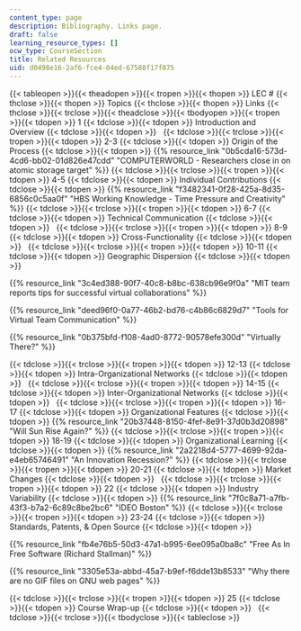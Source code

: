 ```yaml
---
content_type: page
description: Bibliography. Links page.
draft: false
learning_resource_types: []
ocw_type: CourseSection
title: Related Resources
uid: d0498e16-2af6-fce4-04ed-67588f17f875
---
```

{{< tableopen >}}{{< theadopen >}}{{< tropen >}}{{< thopen >}}
LEC #
{{< thclose >}}{{< thopen >}}
Topics
{{< thclose >}}{{< thopen >}}
Links
{{< thclose >}}{{< trclose >}}{{< theadclose >}}{{< tbodyopen >}}{{< tropen >}}{{< tdopen >}}
1
{{< tdclose >}}{{< tdopen >}}
Introduction and Overview
{{< tdclose >}}{{< tdopen >}}
 
{{< tdclose >}}{{< trclose >}}{{< tropen >}}{{< tdopen >}}
2-3
{{< tdclose >}}{{< tdopen >}}
Origin of the Process
{{< tdclose >}}{{< tdopen >}}
{{% resource_link "0b5cda16-573d-4cd6-bb02-01d826e47cdd" "COMPUTERWORLD - Researchers close in on atomic storage target" %}}
{{< tdclose >}}{{< trclose >}}{{< tropen >}}{{< tdopen >}}
4-5
{{< tdclose >}}{{< tdopen >}}
Individual Contributions
{{< tdclose >}}{{< tdopen >}}
{{% resource_link "f3482341-0f28-425a-8d35-6856c0c5aa0f" "HBS Working Knowledge - Time Pressure and Creativity" %}}
{{< tdclose >}}{{< trclose >}}{{< tropen >}}{{< tdopen >}}
6-7
{{< tdclose >}}{{< tdopen >}}
Technical Communication
{{< tdclose >}}{{< tdopen >}}
 
{{< tdclose >}}{{< trclose >}}{{< tropen >}}{{< tdopen >}}
8-9
{{< tdclose >}}{{< tdopen >}}
Cross-Functionality
{{< tdclose >}}{{< tdopen >}}
 
{{< tdclose >}}{{< trclose >}}{{< tropen >}}{{< tdopen >}}
10-11
{{< tdclose >}}{{< tdopen >}}
Geographic Dispersion
{{< tdclose >}}{{< tdopen >}}

{{% resource_link "3c4ed388-90f7-40c8-b8bc-638cb96e9f0a" "MIT team reports tips for successful virtual collaborations" %}}

{{% resource_link "deed96f0-0a77-46b2-bd76-c4b86c6829d7" "Tools for Virtual Team Communication" %}}

{{% resource_link "0b375bfd-f108-4ad0-8772-90578efe300d" "Virtually There?" %}}

{{< tdclose >}}{{< trclose >}}{{< tropen >}}{{< tdopen >}}
12-13
{{< tdclose >}}{{< tdopen >}}
Intra-Organizational Networks
{{< tdclose >}}{{< tdopen >}}
 
{{< tdclose >}}{{< trclose >}}{{< tropen >}}{{< tdopen >}}
14-15
{{< tdclose >}}{{< tdopen >}}
Inter-Organizational Networks
{{< tdclose >}}{{< tdopen >}}
 
{{< tdclose >}}{{< trclose >}}{{< tropen >}}{{< tdopen >}}
16-17
{{< tdclose >}}{{< tdopen >}}
Organizational Features
{{< tdclose >}}{{< tdopen >}}
{{% resource_link "20b37448-8150-4fef-8e91-37d0b3d20898" "Will Sun Rise Again?" %}}
{{< tdclose >}}{{< trclose >}}{{< tropen >}}{{< tdopen >}}
18-19
{{< tdclose >}}{{< tdopen >}}
Organizational Learning
{{< tdclose >}}{{< tdopen >}}
{{% resource_link "2a2218d4-5777-4699-92da-e4eb65746491" "An Innovation Recession?" %}}
{{< tdclose >}}{{< trclose >}}{{< tropen >}}{{< tdopen >}}
20-21
{{< tdclose >}}{{< tdopen >}}
Market Changes
{{< tdclose >}}{{< tdopen >}}
 
{{< tdclose >}}{{< trclose >}}{{< tropen >}}{{< tdopen >}}
22
{{< tdclose >}}{{< tdopen >}}
Industry Variability
{{< tdclose >}}{{< tdopen >}}
{{% resource_link "7f0c8a71-a7fb-43f3-b7a2-6c89c8be2bc6" "IDEO Boston" %}}
{{< tdclose >}}{{< trclose >}}{{< tropen >}}{{< tdopen >}}
23-24
{{< tdclose >}}{{< tdopen >}}
Standards, Patents, & Open Source
{{< tdclose >}}{{< tdopen >}}

{{% resource_link "fb4e76b5-50d3-47a1-b995-6ee095a0ba8c" "Free As In Free Software (Richard Stallman)" %}}

{{% resource_link "3305e53a-abbd-45a7-b9ef-f6dde13b8533" "Why there are no GIF files on GNU web pages" %}}

{{< tdclose >}}{{< trclose >}}{{< tropen >}}{{< tdopen >}}
25
{{< tdclose >}}{{< tdopen >}}
Course Wrap-up
{{< tdclose >}}{{< tdopen >}}
 
{{< tdclose >}}{{< trclose >}}{{< tbodyclose >}}{{< tableclose >}}